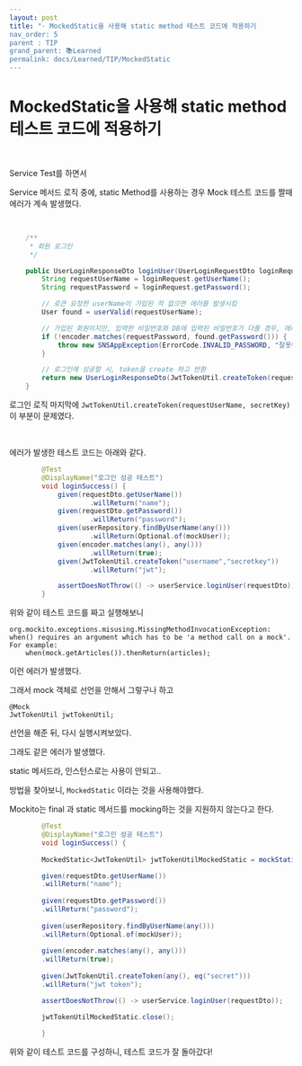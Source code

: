 ```yaml
---
layout: post
title: "· MockedStatic을 사용해 static method 테스트 코드에 적용하기
nav_order: 5
parent : TIP
grand_parent: 📚Learned
permalink: docs/Learned/TIP/MockedStatic
---
```


# MockedStatic을 사용해 static method 테스트 코드에 적용하기

<br>

Service Test를 하면서

Service 메서드 로직 중에, static Method를 사용하는 경우 Mock 테스트 코드를 짤때 에러가 계속 발생했다.

<br>

```java
    /**
     * 회원 로그인
     */

    public UserLoginResponseDto loginUser(UserLoginRequestDto loginRequest) throws SQLException {
        String requestUserName = loginRequest.getUserName();
        String requestPassword = loginRequest.getPassword();

        // 로큰 요청한 userName이 가입된 적 없으면 에러를 발생시킴
        User found = userValid(requestUserName);

        // 가입된 회원이지만, 입력한 비밀번호화 DB에 입력된 비밀번호가 다를 경우, 에러를 발생시킴
        if (!encoder.matches(requestPassword, found.getPassword())) {
            throw new SNSAppException(ErrorCode.INVALID_PASSWORD, "잘못된 비밀번호 입니다");
        }

        // 로그인에 성공할 시, token을 create 하고 반환
        return new UserLoginResponseDto(JwtTokenUtil.createToken(requestUserName, secretKey));
    }
```

로그인 로직 마지막에 `JwtTokenUtil.createToken(requestUserName, secretKey)` 이 부분이 문제였다.

<br>

에러가 발생한 테스트 코드는 아래와 같다.

```java
        @Test
        @DisplayName("로그인 성공 테스트")
        void loginSuccess() {
            given(requestDto.getUserName())
                    .willReturn("name");
            given(requestDto.getPassword())
                    .willReturn("password");
            given(userRepository.findByUserName(any()))
                    .willReturn(Optional.of(mockUser));
            given(encoder.matches(any(), any()))
                    .willReturn(true);
            given(JwtTokenUtil.createToken("username","secretkey"))
                    .willReturn("jwt");

            assertDoesNotThrow(() -> userService.loginUser(requestDto));
        }
```

위와 같이 테스트 코드를 짜고 실행해보니

```
org.mockito.exceptions.misusing.MissingMethodInvocationException: 
when() requires an argument which has to be 'a method call on a mock'.
For example:
    when(mock.getArticles()).thenReturn(articles);
```

이런 에러가 발생했다.

그래서 mock 객체로 선언을 안해서 그렇구나 하고

```
@Mock
JwtTokenUtil jwtTokenUtil;
```

선언을 해준 뒤, 다시 실행시켜보았다.

그래도 같은 에러가 발생했다.

static 메서드라, 인스턴스로는 사용이 안되고..

방법을 찾아보니,  `MockedStatic` 이라는 것을 사용해야했다.

Mockito는 final 과 static 메서드를 mocking하는 것을 지원하지 않는다고 한다.


```java
        @Test
        @DisplayName("로그인 성공 테스트")
        void loginSuccess() {
                
        MockedStatic<JwtTokenUtil> jwtTokenUtilMockedStatic = mockStatic(JwtTokenUtil.class);

        given(requestDto.getUserName())
        .willReturn("name");
        
        given(requestDto.getPassword())
        .willReturn("password");
        
        given(userRepository.findByUserName(any()))
        .willReturn(Optional.of(mockUser));
        
        given(encoder.matches(any(), any()))
        .willReturn(true);
        
        given(JwtTokenUtil.createToken(any(), eq("secret")))
        .willReturn("jwt token");

        assertDoesNotThrow(() -> userService.loginUser(requestDto));

        jwtTokenUtilMockedStatic.close();
        
        }

```

위와 같이 테스트 코드를 구성하니, 테스트 코드가 잘 돌아갔다!